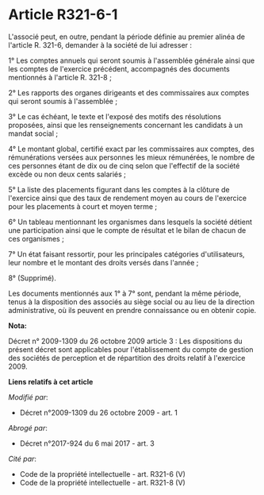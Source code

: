 # Article R321-6-1

L'associé peut, en outre, pendant la période définie au premier alinéa de l'article R. 321-6, demander à la société de lui
adresser : 

1° Les comptes annuels qui seront soumis à l'assemblée générale ainsi que les comptes de l'exercice précédent, accompagnés
des documents mentionnés à l'article R. 321-8 ; 

2° Les rapports des organes dirigeants et des commissaires aux comptes qui seront soumis à l'assemblée ; 

3° Le cas échéant, le texte et l'exposé des motifs des résolutions proposées, ainsi que les renseignements concernant les
candidats à un mandat social ; 

4° Le montant global, certifié exact par les commissaires aux comptes, des rémunérations versées aux personnes les mieux
rémunérées, le nombre de ces personnes étant de dix ou de cinq selon que l'effectif de la société excède ou non deux cents
salariés ; 

5° La liste des placements figurant dans les comptes à la clôture de l'exercice ainsi que des taux de rendement moyen au
cours de l'exercice pour les placements à court et moyen terme ; 

6° Un tableau mentionnant les organismes dans lesquels la société détient une participation ainsi que le compte de résultat
et le bilan de chacun de ces organismes ; 

7° Un état faisant ressortir, pour les principales catégories d'utilisateurs, leur nombre et le montant des droits versés
dans l'année ; 

8° (Supprimé). 

Les documents mentionnés aux 1° à 7° sont, pendant la même période, tenus à la disposition des associés au siège social ou au
lieu de la direction administrative, où ils peuvent en prendre connaissance ou en obtenir copie.

**Nota:**

Décret n° 2009-1309 du 26 octobre 2009 article 3 : Les dispositions du présent décret sont applicables pour l'établissement
du compte de gestion des sociétés de perception et de répartition des droits relatif à l'exercice 2009.

**Liens relatifs à cet article**

_Modifié par_:

  - Décret n°2009-1309 du 26 octobre 2009 - art. 1

_Abrogé par_:

  - Décret n°2017-924 du 6 mai 2017 - art. 3

_Cité par_:

  - Code de la propriété intellectuelle - art. R321-6 (V)
  - Code de la propriété intellectuelle - art. R321-8 (V)

